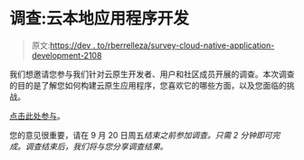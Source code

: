 # 调查:云本地应用程序开发

> 原文:[https://dev . to/rberrelleza/survey-cloud-native-application-development-2108](https://dev.to/rberrelleza/survey-cloud-native-application-development-2108)

我们想邀请您参与我们针对云原生开发者、用户和社区成员开展的调查。本次调查的目的是了解您如何构建云原生应用程序，您喜欢它的哪些方面，以及您面临的挑战。

[点击此处参与](https://docs.google.com/forms/d/e/1FAIpQLSeVAfZTARMxDuqVl_Etukgk-JstcpHhOlxE2CVd2eYNrCxvwA/viewform?usp=sf_link)。

您的意见很重要，请在 9 月 20 日周五*结束之前参加调查。只需 2 分钟即可完成。调查结束后，我们将与您分享调查结果。*